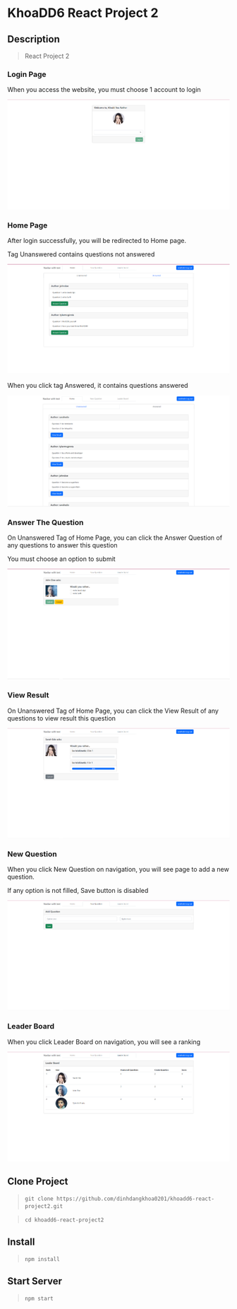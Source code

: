 # KhoaDD6 React Project 2

## Description
> React Project 2

### Login Page

When you access the website, you must choose 1 account to login

![login.png](login.png)

### Home Page

After login successfully, you will be redirected to Home page.

Tag Unanswered contains questions not answered

![home.png](home.png)

When you click tag Answered, it contains questions answered

![answered.png](answered.png)

### Answer The Question

On Unanswered Tag of Home Page, you can click the Answer Question of any questions to answer this question

You must choose an option to submit

![answer-question.png](answer-question.png)

### View Result

On Unanswered Tag of Home Page, you can click the View Result of any questions to view result this question

![view-result.png](view-result.png)

### New Question

When you click New Question on navigation, you will see page to add a new question.

If any option is not filled, Save button is disabled 

![new-question.png](new-question.png)

### Leader Board

When you click Leader Board on navigation, you will see a ranking

![leader-board.png](leader-board.png)

## Clone Project
> `git clone https://github.com/dinhdangkhoa0201/khoadd6-react-project2.git`

> `cd khoadd6-react-project2`

## Install
> `npm install`

## Start Server
> `npm start`
